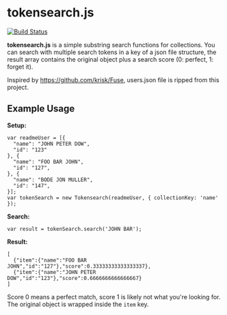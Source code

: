 # tokensearch.js
[![Build Status](https://secure.travis-ci.org/neophob/tokensearch.js.png?branch=master)](http://travis-ci.org/neophob/tokensearch.js)

**tokensearch.js** is a simple substring search functions for collections. You can search with multiple search tokens in a key of a json file
structure, the result array contains the original object plus a search score (0: perfect, 1: forget it).

Inspired by https://github.com/krisk/Fuse, users.json file is ripped from this project.

## Example Usage

**Setup:**

```
var readmeUser = [{
  "name": "JOHN PETER DOW",
  "id": "123"
}, {
  "name": "FOO BAR JOHN",
  "id": "127",
}, {
  "name": "BODE JON MULLER",
  "id": "147",
}];
var tokenSearch = new Tokensearch(readmeUser, { collectionKey: 'name' });

```

**Search:**
```
var result = tokenSearch.search('JOHN BAR');
```

**Result:**
```
[
  {"item":{"name":"FOO BAR JOHN","id":"127"},"score":0.33333333333333337},
  {"item":{"name":"JOHN PETER DOW","id":"123"},"score":0.6666666666666667}
]
```
Score 0 means a perfect match, score 1 is likely not what you're looking for.
The original object is wrapped inside the `item` key.
